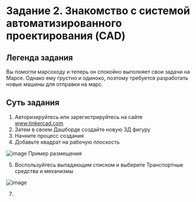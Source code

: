 # Задание 2. Знакомство с системой автоматизированного проектирования (CAD)
## Легенда задания
Вы помогли марсоходу и теперь он спокойно выполняет свои задачи на Марсе. Однако ему грустно и одиноко, поэтому требуется разработать новые машины для отправки на марс. 
## Суть задания
1) Авторизируйтесь или зарегистрируйтесь на сайте www.tinkercad.com
2) Затем в своем Дашборде создайте новую 3Д фигуру
3) Начните процесс создания
4) Добавьте квадрат на рабочую плоскость

 ![image](https://github.com/user-attachments/assets/d3d49401-b843-4811-9b47-8d90aabcc79e)
 Пример размещения
 
5)  Воспользуйтесь выпадающим списком и выберите Транспортные средства и механизмы

   
   ![image](https://github.com/user-attachments/assets/b061fdb7-d9c1-4d11-9271-09a8c99331be)

7) 
